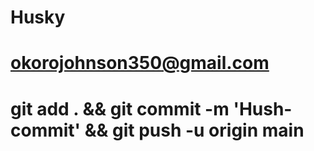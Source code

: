 # Husky
# okorojohnson350@gmail.com
# git add . && git commit -m 'Hush-commit' && git push -u origin main


